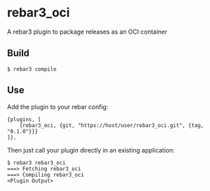 rebar3_oci
=====

A rebar3 plugin to package releases as an OCI container

Build
-----

    $ rebar3 compile

Use
---

Add the plugin to your rebar config:

    {plugins, [
        {rebar3_oci, {git, "https://host/user/rebar3_oci.git", {tag, "0.1.0"}}}
    ]}.

Then just call your plugin directly in an existing application:


    $ rebar3 rebar3_oci
    ===> Fetching rebar3_oci
    ===> Compiling rebar3_oci
    <Plugin Output>
